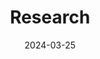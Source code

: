 ---
title: Research
date: 2024-03-25
type: landing

sections:

  - block: markdown
    content:
      title: Research
      subtitle: ''
      text:
    design:
      columns: '1'
      background:
        image: 
          filename: NewSalineSeine.jpg
          height: 1000px
          filters:
            brightness: 1
          parallax: false
          position: center
          size: cover
          text_color_light: true
      spacing:
        padding: ['20px', '0', '20px', '0']
      css_class: fullscreen

  - block: collection
    id: research
    count: 0
    content:
      title: Research
      text: The research we do lies at the interface of basic and applied ecology.  Broadly, we work to understand how human interactions with freshwater ecosystems, including fishing, lake and fisheries management practices, and climate change, alter evolutionary and ecological processes in inland lakes, rivers, and the Great Lakes.  By understanding these responses, we can develop new approaches and practices for fisheries management in a rapidly changing landscape.
      filters:
        folders: 
          - research
    design:
      view: showcase

---